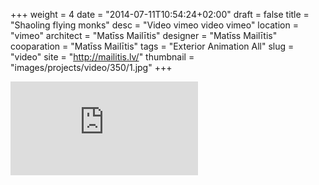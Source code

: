+++
weight = 4
date = "2014-07-11T10:54:24+02:00"
draft = false
title = "Shaoling flying monks"
desc = "Video vimeo video vimeo"
location = "vimeo"
architect = "Matīss Mailītis"
designer = "Matīss Mailītis"
cooparation = "Matīss Mailītis"
tags    =  "Exterior Animation All"
slug = "video"
site = "http://mailitis.lv/"
thumbnail = "images/projects/video/350/1.jpg"
+++

<div class='embed-container'><iframe src='http://player.vimeo.com/video/156414326?portrait=0&title=0&badge=0&color=000&byline=0&title=0' frameborder='0'  webkitAllowFullScreen mozallowfullscreen allowFullScreen></iframe></div>




